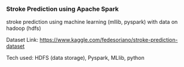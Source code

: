 ### Stroke Prediction using Apache Spark 

stroke prediction using machine learning (mllib, pyspark) with data on hadoop (hdfs)

Dataset Link: https://www.kaggle.com/fedesoriano/stroke-prediction-dataset

Tech used: HDFS (data storage), Pyspark, MLlib, python